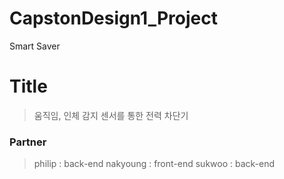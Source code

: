 # CapstonDesign1_Project
Smart Saver

# Title
> 움직임, 인체 감지 센서를 통한 전력 차단기

### Partner
> philip : back-end
nakyoung : front-end
sukwoo : back-end
